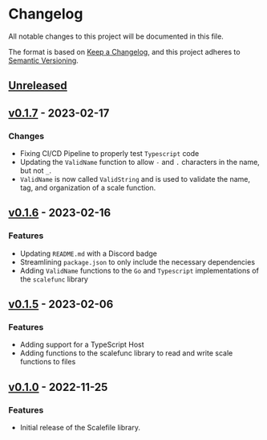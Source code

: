 # Changelog

All notable changes to this project will be documented in this file.

The format is based on [Keep a Changelog](https://keepachangelog.com/en/1.0.0/), and this project adheres
to [Semantic Versioning](https://semver.org/spec/v2.0.0.html).

## [Unreleased]

## [v0.1.7] - 2023-02-17

### Changes

- Fixing CI/CD Pipeline to properly test `Typescript` code
- Updating the `ValidName` function to allow `-` and `.` characters in the name, but not `_`. 
- `ValidName` is now called `ValidString` and is used to validate the name, tag, and organization of a scale function.

## [v0.1.6] - 2023-02-16

### Features

- Updating `README.md` with a Discord badge
- Streamlining `package.json` to only include the necessary dependencies
- Adding `ValidName` functions to the `Go` and `Typescript` implementations of the `scalefunc` library

## [v0.1.5] - 2023-02-06

### Features

- Adding support for a TypeScript Host
- Adding functions to the scalefunc library to read and write scale functions to files

## [v0.1.0] - 2022-11-25

### Features

- Initial release of the Scalefile library.

[unreleased]: https://github.com/loopholelabs/scalefile/compare/v0.1.7...HEAD
[v0.1.7]: https://github.com/loopholelabs/scalefile/compare/v0.1.7
[v0.1.6]: https://github.com/loopholelabs/scalefile/compare/v0.1.6
[v0.1.5]: https://github.com/loopholelabs/scalefile/compare/v0.1.5
[v0.1.0]: https://github.com/loopholelabs/scalefile/compare/v0.1.0
